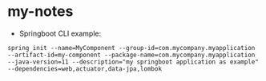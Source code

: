 # my-notes

+ Springboot CLI example:

```
spring init --name=MyComponent --group-id=com.mycompany.myapplication --artifact-id=my-component --package-name=com.mycompany.myapplication --java-version=11 --description="my springboot application as example" --dependencies=web,actuator,data-jpa,lombok
```
